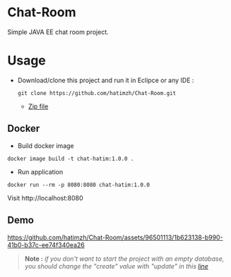 # Chat-Room
Simple JAVA EE chat room project.
# Usage
- Download/clone this project and run it in Eclipce or any IDE :
  
  ```shell
  git clone https://github.com/hatimzh/Chat-Room.git
  ```
  - <a href="https://github.com/hatimzh/Chat-Room/archive/refs/heads/main.zip">Zip file</a>

## Docker

- Build docker image

```shell
docker image build -t chat-hatim:1.0.0 .
```

- Run application

```shell
docker run --rm -p 8080:8080 chat-hatim:1.0.0  
```

Visit http://localhost:8080


## Demo 

https://github.com/hatimzh/Chat-Room/assets/96501113/1b623138-b990-41b0-b37c-ee74f340ea26

> **Note :** _if you don't want to start the project with an empty database, you should change the "create" value with "update" in this <a href="https://github.com/hatimzh/Chat-Room/blob/main/src/main/java/Hibernate.cfg.xml#L25">line</a>_

